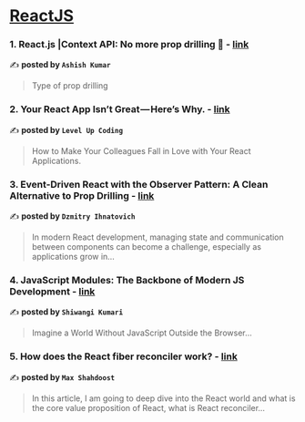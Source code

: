 
<h1><a href=https://medium.com/tag/reactjs/recommended target="_blank" rel="noopener noreferrer">ReactJS</a></h1>
<h3>1. React.js |Context API: No more prop drilling 🙅 - <a href="https://medium.com/@ashishkumar_81395/react-js-context-api-understand-in-a-easy-language-dc0bde445ea7" target="_blank" rel="noopener noreferrer">link</a></h3>

✍️ **posted by `Ashish Kumar`**

<blockquote>Type of prop drilling</blockquote>

<h3>2. Your React App Isn’t Great — Here’s Why. - <a href="https://medium.com/gitconnected/your-react-app-isnt-great-here-s-why-5eb61b3f110b" target="_blank" rel="noopener noreferrer">link</a></h3>

✍️ **posted by `Level Up Coding`**

<blockquote>How to Make Your Colleagues Fall in Love with Your React Applications.</blockquote>

<h3>3. Event-Driven React with the Observer Pattern: A Clean Alternative to Prop Drilling - <a href="https://medium.com/@ignatovich.dm/event-driven-react-with-the-observer-pattern-a-clean-alternative-to-prop-drilling-a472aae7a74d" target="_blank" rel="noopener noreferrer">link</a></h3>

✍️ **posted by `Dzmitry Ihnatovich`**

<blockquote>In modern React development, managing state and communication between components can become a challenge, especially as applications grow in…</blockquote>

<h3>4. JavaScript Modules: The Backbone of Modern JS Development - <a href="https://medium.com/@sshiwangi770/javascript-modules-the-backbone-of-modern-js-development-819f70af0d28" target="_blank" rel="noopener noreferrer">link</a></h3>

✍️ **posted by `Shiwangi Kumari`**

<blockquote>Imagine a World Without JavaScript Outside the Browser…</blockquote>

<h3>5. How does the React fiber reconciler work? - <a href="https://medium.com/@maxtsh/how-does-the-react-fiber-reconciler-work-77c3650127da" target="_blank" rel="noopener noreferrer">link</a></h3>

✍️ **posted by `Max Shahdoost`**

<blockquote>In this article, I am going to deep dive into the React world and what is the core value proposition of React, what is React reconciler…</blockquote>

